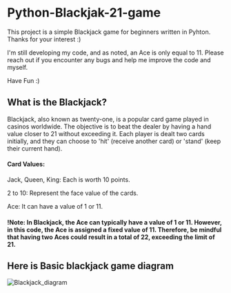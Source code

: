 # Python-Blackjak-21-game
This project is a simple Blackjack game for beginners written in Pyhton. Thanks for your interest :)

I'm still developing my code, and as noted, an Ace is only equal to 11. Please reach out if you encounter any bugs and help me improve the code and myself.

Have Fun :)

## What is the Blackjack?
Blackjack, also known as twenty-one, is a popular card game played in casinos worldwide.
The objective is to beat the dealer by having a hand value closer to 21 without exceeding it.
Each player is dealt two cards initially, and they can choose to 'hit' (receive another card) or 'stand' (keep their current hand).

#### Card Values:
Jack, Queen, King: Each is worth 10 points. 

2 to 10: Represent the face value of the cards. 

Ace: It can have a value of 1 or 11.

#### !Note: In Blackjack, the Ace can typically have a value of 1 or 11. However, in this code, the Ace is assigned a fixed value of 11. Therefore, be mindful that having two Aces could result in a total of 22, exceeding the limit of 21.

## Here is Basic blackjack game diagram

![Blackjack_diagram](https://github.com/YasinEfeee/Python-Blackjak-21-game/assets/87756643/5529a1b4-4a96-4a8e-86d0-b71285ac2fcb)
